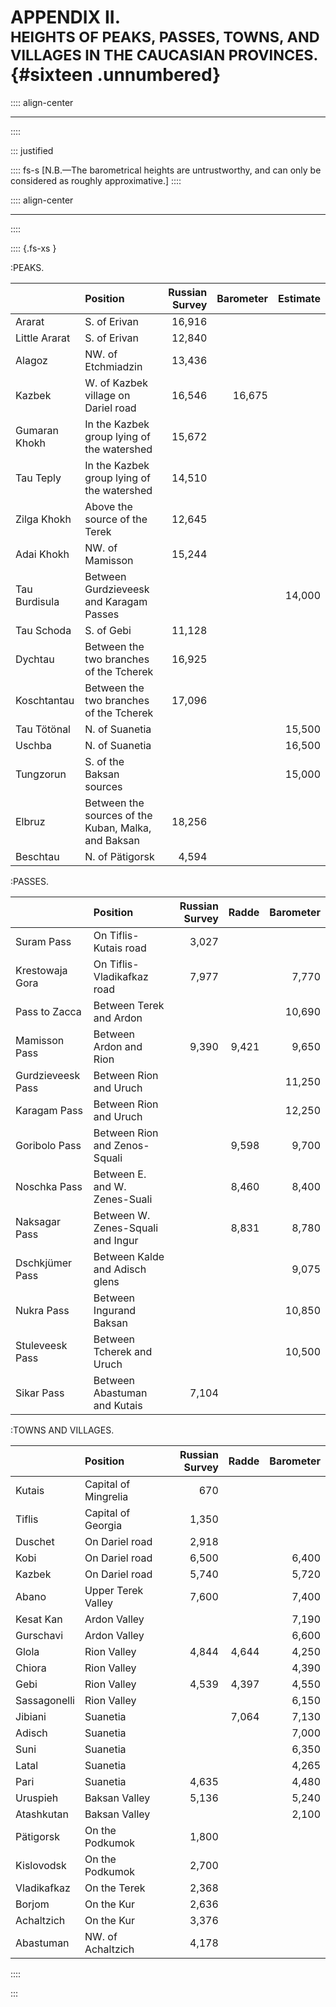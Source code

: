 # APPENDIX II. <br /><small> HEIGHTS OF PEAKS, PASSES, TOWNS, AND VILLAGES IN THE CAUCASIAN PROVINCES. </small>{#sixteen .unnumbered}


:::: align-center
****
::::

::: justified

:::: fs-s
[N.B.—The barometrical heights are untrustworthy, and can only be considered as
roughly approximative.]
::::

:::: align-center
****
::::

:::: {.fs-xs }

:PEAKS.

||Position| Russian Survey|Barometer|Estimate|
|:---|:---|---:|---:|---:|
|Ararat| S. of Erivan| 16,916|| |
|Little Ararat| S. of Erivan|12,840||| |
|Alagoz|NW. of Etchmiadzin| 13,436|||
|Kazbek| W. of Kazbek village on Dariel road|16,546|16,675||
|Gumaran Khokh|In the Kazbek group lying  of the watershed| 15,672|||
|Tau Teply|In the Kazbek group lying  of the watershed|14,510|||
| Zilga Khokh |Above the source of the Terek|12,645|||
|Adai Khokh|NW. of Mamisson|15,244|||
|Tau Burdisula|Between Gurdzieveesk and Karagam Passes|||14,000|
|Tau Schoda|S. of Gebi| 11,128|||
|Dychtau|Between the two branches of the Tcherek|16,925|||
|Koschtantau |Between the two branches of the Tcherek|17,096|||
|Tau Tötönal| N. of Suanetia|||15,500|
|Uschba| N. of Suanetia|||16,500|
|Tungzorun|S. of the Baksan sources|||15,000|
|Elbruz|Between the sources of the Kuban, Malka, and Baksan|18,256|||
|Beschtau|N. of Pätigorsk| 4,594||||

:PASSES.

||Position| Russian Survey|Radde|Barometer|
|:---|:---|---:|---:|---:|
|Suram Pass| On Tiflis-Kutais road|3,027|||
|Krestowaja Gora|On Tiflis-Vladikafkaz road|7,977|| 7,770|
|Pass to Zacca|Between Terek and Ardon|||10,690|
|Mamisson Pass|Between Ardon and Rion|9,390|9,421| 9,650|
|Gurdzieveesk Pass|Between Rion and Uruch||| 11,250|
|Karagam Pass|Between Rion and Uruch|||12,250|
|Goribolo Pass|Between Rion and Zenos-Squali|| 9,598|9,700|
|Noschka Pass| Between E. and W. Zenes-Suali||  8,460|8,400|
|Naksagar Pass| Between W. Zenes-Squali and Ingur|| 8,831|8,780|
|Dschkjümer Pass|  Between Kalde and Adisch glens|||9,075|
|Nukra Pass| Between Ingurand Baksan|||10,850|
|Stuleveesk Pass|Between  Tcherek  and Uruch|||10,500|
|Sikar Pass| Between Abastuman and Kutais| 7,104 ||||

:TOWNS AND VILLAGES.

||Position| Russian Survey|Radde|Barometer|
|:---|:---|---:|---:|---:|
|Kutais|Capital of Mingrelia|670||||
|Tiflis|Capital of Georgia| 1,350||||
|Duschet|On Dariel road|2,918||||
|Kobi |On Dariel road| 6,500|| 6,400|
|Kazbek|On Dariel road|5,740|| 5,720|
|Abano|Upper Terek Valley| 7,600|| 7,400|
|Kesat Kan|Ardon Valley|||7,190|
|Gurschavi|Ardon Valley|||6,600|
|Glola|Rion Valley|4,844| 4,644|4,250|
|Chiora|Rion Valley|||4,390|
|Gebi|Rion Valley|4,539| 4,397|4,550|
|Sassagonelli|Rion Valley|||6,150|
|Jibiani|Suanetia|| 7,064|7,130|
|Adisch|Suanetia|||7,000|
|Suni| Suanetia|||6,350|
|Latal|Suanetia|||4,265|
|Pari|Suanetia|4,635||4,480|
|Uruspieh|Baksan Valley|5,136||5,240|
|Atashkutan|Baksan Valley|||2,100|
|Pätigorsk|On the Podkumok|1,800||||
|Kislovodsk|On the Podkumok|2,700||||
|Vladikafkaz|On the Terek| 2,368||||
|Borjom|On the Kur| 2,636||||
|Achaltzich|On the Kur| 3,376||||
|Abastuman| NW. of Achaltzich| 4,178||||

::::


:::
